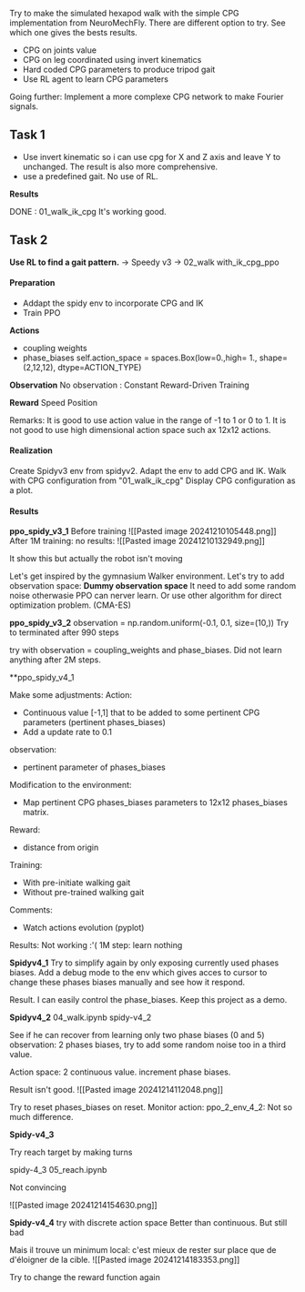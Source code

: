 
Try to make the simulated hexapod walk with the simple CPG implementation from NeuroMechFly. There are different option to try. See which one gives the bests results. 

- CPG on joints value
- CPG on leg coordinated using invert kinematics
- Hard coded CPG parameters to produce tripod gait
- Use RL agent to learn CPG parameters

Going further:
Implement a more complexe CPG network to make Fourier signals.


## Task 1 

- Use invert kinematic so i can use cpg for X and Z axis and leave Y to unchanged. The result is also more comprehensive.
- use a predefined gait. No use of RL.

**Results**

DONE : 01_walk_ik_cpg
It's working good.

## Task 2

**Use RL to find a gait pattern.**
-> Speedy v3
-> 02_walk with_ik_cpg_ppo

#### Preparation 

- Addapt the spidy env to incorporate CPG and IK
- Train PPO

**Actions**
- coupling weights
- phase_biases
self.action_space = spaces.Box(low=0.,high= 1., shape=(2,12,12), dtype=ACTION_TYPE)

**Observation**
No observation : Constant
Reward-Driven Training

**Reward**
Speed
Position

Remarks:
It is good to use action value in the range of -1 to 1 or 0 to 1.
It is not good to use high dimensional action space such ax 12x12 actions.

#### Realization

Create Spidyv3 env from spidyv2.
Adapt the env to add CPG and IK.
Walk with CPG configuration from "01_walk_ik_cpg"
Display CPG configuration as a plot.

#### Results

**ppo_spidy_v3_1**
Before training
![[Pasted image 20241210105448.png]]
After 1M training: no results:
![[Pasted image 20241210132949.png]]

It show this but actually the robot isn't moving

Let's get inspired by the gymnasium Walker environment.
Let's try to add observation space: **Dummy observation space**
It need to add some random noise otherwasie PPO can nerver learn.
Or use other algorithm for direct optimization problem. (CMA-ES)

**ppo_spidy_v3_2**
observation = np.random.uniform(-0.1, 0.1, size=(10,))
Try to terminated after 990 steps

try with observation = coupling_weights and phase_biases.
Did not learn anything after 2M steps.


**ppo_spidy_v4_1

Make some adjustments:
Action: 
- Continuous value [-1,1] that to be added to some pertinent CPG parameters (pertinent phases_biases)
- Add a update rate to 0.1

observation: 
- pertinent parameter of phases_biases

Modification to the environment:
- Map pertinent CPG phases_biases parameters to 12x12 phases_biases matrix.

Reward:
- distance from origin

Training:
- With pre-initiate walking gait
- Without pre-trained walking gait

Comments:
- Watch actions evolution (pyplot)

Results:
Not working :'(
1M step: learn nothing

**Spidyv4_1**
Try to simplify again by only exposing currently used phases biases.
Add a debug mode to the env which gives acces to cursor to change these phases biases manually and see how it respond.

Result.
I can easily control the phase_biases.
Keep this project as a demo.

**Spidyv4_2**
04_walk.ipynb
spidy-v4_2

See if he can recover from learning only two phase biases (0 and 5)
observation: 2 phases biases, try to add some random noise too in a third value.

Action space: 2 continuous value. increment phase biases.

Result isn't good.
![[Pasted image 20241214112048.png]]

Try to reset phases_biases on reset.
Monitor action:
ppo_2_env_4_2:
Not so much difference.

**Spidy-v4_3**

Try reach target by making turns 

spidy-4_3
05_reach.ipynb

Not convincing

![[Pasted image 20241214154630.png]]



**Spidy-v4_4**
try with discrete action space
Better than continuous.
But still bad

Mais il trouve un minimum local: c'est mieux de rester sur place que de d'éloigner de la cible.
![[Pasted image 20241214183353.png]]

Try to change the reward function again